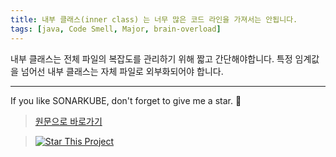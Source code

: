 ```yaml
---
title: 내부 클래스(inner class) 는 너무 많은 코드 라인을 가져서는 안됩니다.
tags: [java, Code Smell, Major, brain-overload]
---
```


내부 클래스는 전체 파일의 복잡도를 관리하기 위해 짧고 간단해야합니다.
특정 임계값을 넘어선 내부 클래스는 자체 파일로 외부화되어야 합니다.

---

If you like SONARKUBE, don't forget to give me a star. :star2:

> [원문으로 바로가기](https://rules.sonarsource.com/java/tag/brain-overload/RSPEC-2972)

> [![Star This Project](https://img.shields.io/github/stars/kantabile/sonarkube.svg?label=Stars&style=social)](https://github.com/kantabile/sonarkube)
